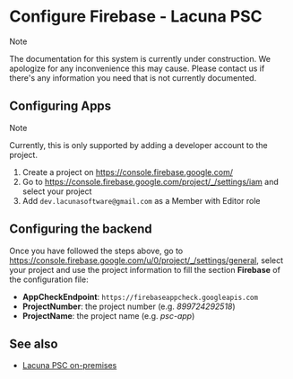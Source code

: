 ﻿# Configure Firebase - Lacuna PSC

> [!NOTE]
> The documentation for this system is currently under construction. We apologize for any inconvenience this may cause. Please contact us if there's any information you need that is not currently documented.

## Configuring Apps

> [!NOTE]
> Currently, this is only supported by adding a developer account to the project.

1. Create a project on https://console.firebase.google.com/
2. Go to https://console.firebase.google.com/project/_/settings/iam and select your project
3. Add `dev.lacunasoftware@gmail.com` as a Member with Editor role

## Configuring the backend

Once you have followed the steps above, go to https://console.firebase.google.com/u/0/project/_/settings/general, select your project and use the project information to fill the section **Firebase** of the configuration file:

* **AppCheckEndpoint**: `https://firebaseappcheck.googleapis.com`
* **ProjectNumber**: the project number (e.g. *899724292518*)
* **ProjectName**: the project name (e.g. *psc-app*)

## See also

* [Lacuna PSC on-premises](index.md)

